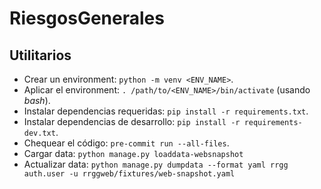 # RiesgosGenerales

## Utilitarios

* Crear un environment: `python -m venv <ENV_NAME>`.
* Aplicar el environment: `. /path/to/<ENV_NAME>/bin/activate` (usando _bash_).
* Instalar dependencias requeridas: `pip install -r requirements.txt`.
* Instalar dependencias de desarrollo: `pip install -r requirements-dev.txt`.
* Chequear el código: `pre-commit run --all-files`.
* Cargar data: `python manage.py loaddata-websnapshot`
* Actualizar data: `python manage.py dumpdata --format yaml rrgg auth.user -u rrggweb/fixtures/web-snapshot.yaml`
